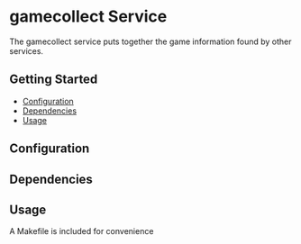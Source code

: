 # gamecollect Service

The gamecollect service puts together the game information found by other services.

## Getting Started

- [Configuration](#configuration)
- [Dependencies](#dependencies)
- [Usage](#usage)

## Configuration

## Dependencies

## Usage

A Makefile is included for convenience
